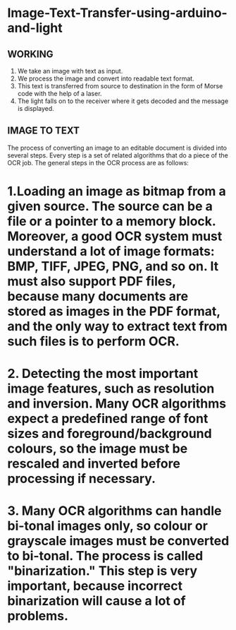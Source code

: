 # Image-Text-Transfer-using-arduino-and-light

## WORKING
1) We take an image with text as input.
2) We process the image and convert into readable text format.
3) This text is transferred from source to destination in the form of Morse code with the help of a laser.
4) The light  falls on to the receiver where it gets decoded and the message is displayed. 


## IMAGE TO TEXT
  The process of converting an image to an editable document is divided into several steps. Every step is a set of related algorithms that do a piece of the OCR job. The general steps in the OCR process are as follows:

# 1.Loading an image as bitmap from a given source. The source can be a file or a pointer to a memory block. Moreover, a good OCR system must understand a lot of image formats: BMP, TIFF, JPEG, PNG, and so on. It must also support PDF files, because many documents are stored as images in the PDF format, and the only way to extract text from such files is to perform OCR.
# 2.  Detecting the most important image features, such as resolution and inversion. Many OCR algorithms expect a predefined range of font sizes and foreground/background colours, so the image must be rescaled and inverted before processing if necessary.
# 3.  Many OCR algorithms can handle bi-tonal images only, so colour or grayscale images must be converted to bi-tonal. The process is called "binarization." This step is very important, because incorrect binarization will cause a lot of problems.

